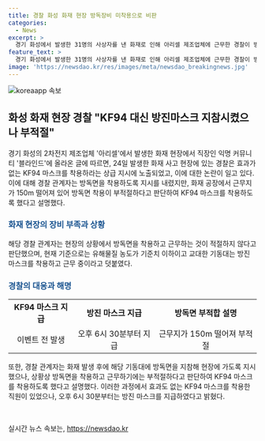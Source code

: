 ```yaml
---
title: 경찰 화성 화재 현장 방독장비 미착용으로 비판
categories:
  - News
excerpt: >
  경기 화성에서 발생한 31명의 사상자를 낸 화재로 인해 아리셀 제조업체에 근무한 경찰이 방독면을 착용하지 않고 KF94 마스크로 일했다는 주장이 논란이 되고 있다. 하지만 경찰은 화재 현장에 방진 마스크를 지급했으며, 현장의 유해물질 농도가 안전 기준치 이하라고 주장했다. 
feature_text: >
  경기 화성에서 발생한 31명의 사상자를 낸 화재로 인해 아리셀 제조업체에 근무한 경찰이 방독면을 착용하지 않고 KF94 마스크로 일했다는 주장이 논란이 되고 있다. 하지만 경찰은 화재 현장에 방진 마스크를 지급했으며, 현장의 유해물질 농도가 안전 기준치 이하라고 주장했다. 
image: 'https://newsdao.kr/res/images/meta/newsdao_breakingnews.jpg'
---
```


<p><img src="https://newsdao.kr/res/images/meta/newsdao_breakingnews.jpg" alt="koreaapp 속보" /></p>

<h2 data-ke-size="size26">화성 화재 현장 경찰 "KF94 대신 방진마스크 지참시켰으나 부적절"</h2>

<p data-ke-size="size16">경기 화성의 2차전지 제조업체 '아리셀'에서 발생한 화재 현장에서 직장인 익명 커뮤니티 '블라인드'에 올라온 글에 따르면, 24일 발생한 화재 사고 현장에 있는 경찰은 효과가 없는 KF94 마스크를 착용하라는 상급 지시에 노출되었고, 이에 대한 논란이 일고 있다. 이에 대해 경찰 관계자는 방독면을 착용하도록 지시를 내렸지만, 화재 공장에서 근무지가 150m 떨어져 있어 방독면 착용이 부적절하다고 판단하여 KF94 마스크를 착용하도록 했다고 설명했다.</p>

<h3><b><span style="color: #1a5490;">화재 현장의 장비 부족과 상황</span></b></h3>

<p data-ke-size="size16">해당 경찰 관계자는 현장의 상황에서 방독면을 착용하고 근무하는 것이 적절하지 않다고 판단했으며, 현재 기준으로는 유해물질 농도가 기준치 이하이고 교대한 기동대는 방진 마스크를 착용하고 근무 중이라고 덧붙였다.</p>

<h3><b><span style="color: #1a5490;">경찰의 대응과 해명</span></b></h3>

<table>
   <tbody>
      <tr>
         <td style="text-align: center; height: 17px;"><b>KF94 마스크 지급</b></td>
         <td style="text-align: center; height: 17px;"><b>방진 마스크 지급</b></td>
         <td style="text-align: center; height: 17px;"><b>방독면 부적합 설명</b></td>
      </tr>
      <tr>
         <td style="text-align: center;">이벤트 전 발생</td>
         <td style="text-align: center;">오후 6시 30분부터 지급</td>
         <td style="text-align: center;">근무지가 150m 떨어져 부적절</td>
      </tr>
   </tbody>
</table>

<p data-ke-size="size16">또한, 경찰 관계자는 화재 발생 후에 해당 기동대에 방독면을 지참해 현장에 가도록 지시했으나, 상황상 방독면을 착용하고 근무하기에는 부적절하다고 판단하여 KF94 마스크를 착용하도록 했다고 설명했다. 이러한 과정에서 효과도 없는 KF94 마스크를 착용한 직원이 있었으나, 오후 6시 30분부터는 방진 마스크를 지급하였다고 밝혔다.</p>

<p data-ke-size="size16">&nbsp;</p>
실시간 뉴스 속보는, <a href="https://newsdao.kr" rel="dofollow">https://newsdao.kr</a>


